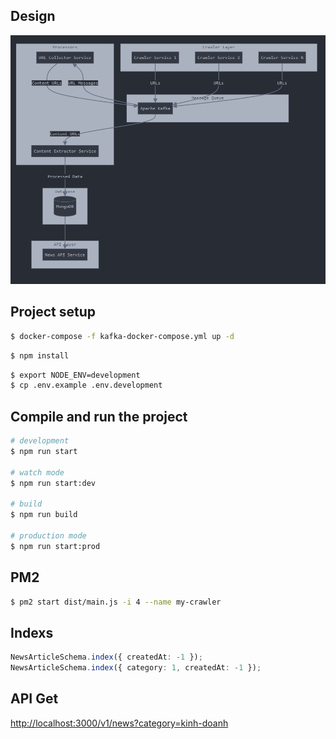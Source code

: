 ## Design

![crawler](public/imgs/crawler.png)

## Project setup

```bash
$ docker-compose -f kafka-docker-compose.yml up -d
```

```bash
$ npm install
```

```bash
$ export NODE_ENV=development
$ cp .env.example .env.development
```

## Compile and run the project

```bash
# development
$ npm run start

# watch mode
$ npm run start:dev

# build
$ npm run build

# production mode
$ npm run start:prod
```

## PM2

```bash
$ pm2 start dist/main.js -i 4 --name my-crawler
```

## Indexs

```typescript
NewsArticleSchema.index({ createdAt: -1 });
NewsArticleSchema.index({ category: 1, createdAt: -1 });
```

## API Get

<http://localhost:3000/v1/news?category=kinh-doanh>
